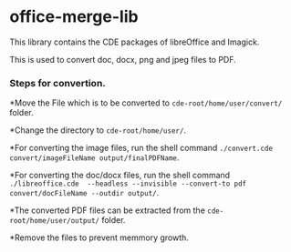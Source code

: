 # office-merge-lib
This library contains the CDE packages of libreOffice and Imagick.

This is used to convert doc, docx, png and jpeg files to PDF.

### Steps for convertion.

*Move the File which is to be converted to `cde-root/home/user/convert/` folder.

*Change the directory to `cde-root/home/user/`.

*For converting the image files, run the shell command `./convert.cde convert/imageFileName output/finalPDFName`.

*For converting the doc/docx files, run the shell command `./libreoffice.cde  --headless --invisible --convert-to pdf convert/docFileName --outdir output/`.

*The converted PDF files can be extracted from the `cde-root/home/user/output/` folder.

*Remove the files to prevent memmory growth.
